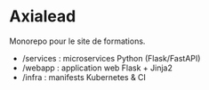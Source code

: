 # Axialead

Monorepo pour le site de formations.

- /services : microservices Python (Flask/FastAPI)
- /webapp   : application web Flask + Jinja2
- /infra    : manifests Kubernetes & CI
